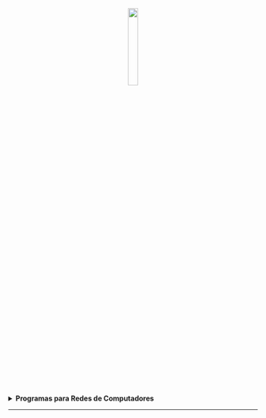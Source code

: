 
<div align="center">
  <a rel="nofollow" href="https://github.com/l34-n/Logica_da_Programacao/blob/main/puzz.gif">
    <img width="20%" src="./puzz.gif">
  </a>
</div>

<details>
  <summary><b>Programas para Redes de Computadores</b></summary>
<br/>
<p align='left'><b> 1. Ping IP's</b> - Programa que pede os 4 octetos para pesquisa de dispositivos na rede - exibe o IP e o Hostname (Desde que tenha).</p>

<p align='left'><b> 2. Logoff Usuários </b> - Desconecta o usuário digitado dos servidores remotos especificados.</p>

<p align='left'><b> 3. Desconexão Usuários</b> - Encerra a sessão de usuários com status "desconectado" dos servidores remotos.</p>

</details>

<hr>
